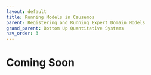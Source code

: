 ```yaml
---
layout: default
title: Running Models in Causemos
parent: Registering and Running Expert Domain Models
grand_parent: Bottom Up Quantitative Systems
nav_order: 3
---
```


# Coming Soon
